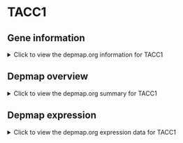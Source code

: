 <h1>TACC1</h1>

<h2>Gene information</h2>
<details>
  <summary>Click to view the depmap.org information for TACC1</summary>
  <iframe src="https://depmap.org/portal/gene/TACC1?tab=about" style="border:none;width:100%;height:800px"></iframe>
</details>

<h2>Depmap overview</h2>
<details>
  <summary>Click to view the depmap.org summary for TACC1</summary>
  <iframe src="https://depmap.org/portal/gene/TACC1?tab=overview" style="border:none;width:100%;height:800px"></iframe>
</details>

<h2>Depmap expression</h2>
<details>
  <summary>Click to view the depmap.org expression data for TACC1</summary>
  <iframe src="https://depmap.org/portal/gene/TACC1?tab=characterization" style="border:none;width:100%;height:800px"></iframe>
</details>


<!--
<h2>Reactome Pathway diagram</h2>
PNAME
-->


